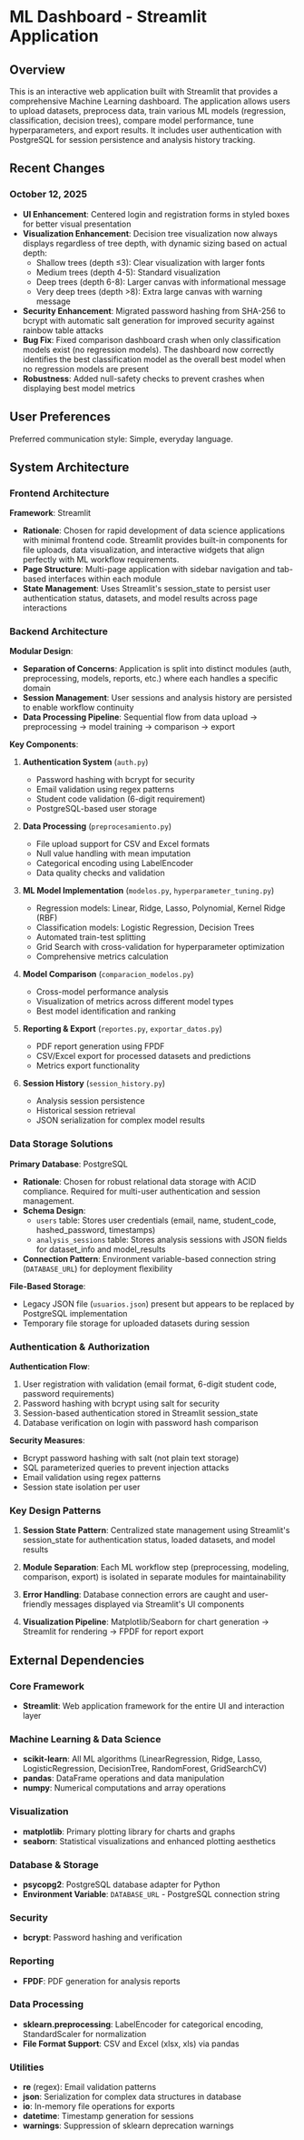 # ML Dashboard - Streamlit Application

## Overview

This is an interactive web application built with Streamlit that provides a comprehensive Machine Learning dashboard. The application allows users to upload datasets, preprocess data, train various ML models (regression, classification, decision trees), compare model performance, tune hyperparameters, and export results. It includes user authentication with PostgreSQL for session persistence and analysis history tracking.

## Recent Changes

### October 12, 2025
- **UI Enhancement**: Centered login and registration forms in styled boxes for better visual presentation
- **Visualization Enhancement**: Decision tree visualization now always displays regardless of tree depth, with dynamic sizing based on actual depth:
  - Shallow trees (depth ≤3): Clear visualization with larger fonts
  - Medium trees (depth 4-5): Standard visualization
  - Deep trees (depth 6-8): Larger canvas with informational message
  - Very deep trees (depth >8): Extra large canvas with warning message
- **Security Enhancement**: Migrated password hashing from SHA-256 to bcrypt with automatic salt generation for improved security against rainbow table attacks
- **Bug Fix**: Fixed comparison dashboard crash when only classification models exist (no regression models). The dashboard now correctly identifies the best classification model as the overall best model when no regression models are present
- **Robustness**: Added null-safety checks to prevent crashes when displaying best model metrics

## User Preferences

Preferred communication style: Simple, everyday language.

## System Architecture

### Frontend Architecture

**Framework**: Streamlit  
- **Rationale**: Chosen for rapid development of data science applications with minimal frontend code. Streamlit provides built-in components for file uploads, data visualization, and interactive widgets that align perfectly with ML workflow requirements.
- **Page Structure**: Multi-page application with sidebar navigation and tab-based interfaces within each module
- **State Management**: Uses Streamlit's session_state to persist user authentication status, datasets, and model results across page interactions

### Backend Architecture

**Modular Design**:
- **Separation of Concerns**: Application is split into distinct modules (auth, preprocessing, models, reports, etc.) where each handles a specific domain
- **Session Management**: User sessions and analysis history are persisted to enable workflow continuity
- **Data Processing Pipeline**: Sequential flow from data upload → preprocessing → model training → comparison → export

**Key Components**:

1. **Authentication System** (`auth.py`)
   - Password hashing with bcrypt for security
   - Email validation using regex patterns
   - Student code validation (6-digit requirement)
   - PostgreSQL-based user storage

2. **Data Processing** (`preprocesamiento.py`)
   - File upload support for CSV and Excel formats
   - Null value handling with mean imputation
   - Categorical encoding using LabelEncoder
   - Data quality checks and validation

3. **ML Model Implementation** (`modelos.py`, `hyperparameter_tuning.py`)
   - Regression models: Linear, Ridge, Lasso, Polynomial, Kernel Ridge (RBF)
   - Classification models: Logistic Regression, Decision Trees
   - Automated train-test splitting
   - Grid Search with cross-validation for hyperparameter optimization
   - Comprehensive metrics calculation

4. **Model Comparison** (`comparacion_modelos.py`)
   - Cross-model performance analysis
   - Visualization of metrics across different model types
   - Best model identification and ranking

5. **Reporting & Export** (`reportes.py`, `exportar_datos.py`)
   - PDF report generation using FPDF
   - CSV/Excel export for processed datasets and predictions
   - Metrics export functionality

6. **Session History** (`session_history.py`)
   - Analysis session persistence
   - Historical session retrieval
   - JSON serialization for complex model results

### Data Storage Solutions

**Primary Database**: PostgreSQL
- **Rationale**: Chosen for robust relational data storage with ACID compliance. Required for multi-user authentication and session management.
- **Schema Design**:
  - `users` table: Stores user credentials (email, name, student_code, hashed_password, timestamps)
  - `analysis_sessions` table: Stores analysis sessions with JSON fields for dataset_info and model_results
- **Connection Pattern**: Environment variable-based connection string (`DATABASE_URL`) for deployment flexibility

**File-Based Storage**: 
- Legacy JSON file (`usuarios.json`) present but appears to be replaced by PostgreSQL implementation
- Temporary file storage for uploaded datasets during session

### Authentication & Authorization

**Authentication Flow**:
1. User registration with validation (email format, 6-digit student code, password requirements)
2. Password hashing with bcrypt using salt for security
3. Session-based authentication stored in Streamlit session_state
4. Database verification on login with password hash comparison

**Security Measures**:
- Bcrypt password hashing with salt (not plain text storage)
- SQL parameterized queries to prevent injection attacks
- Email validation using regex patterns
- Session state isolation per user

### Key Design Patterns

1. **Session State Pattern**: Centralized state management using Streamlit's session_state for authentication status, loaded datasets, and model results

2. **Module Separation**: Each ML workflow step (preprocessing, modeling, comparison, export) is isolated in separate modules for maintainability

3. **Error Handling**: Database connection errors are caught and user-friendly messages displayed via Streamlit's UI components

4. **Visualization Pipeline**: Matplotlib/Seaborn for chart generation → Streamlit for rendering → FPDF for report export

## External Dependencies

### Core Framework
- **Streamlit**: Web application framework for the entire UI and interaction layer

### Machine Learning & Data Science
- **scikit-learn**: All ML algorithms (LinearRegression, Ridge, Lasso, LogisticRegression, DecisionTree, RandomForest, GridSearchCV)
- **pandas**: DataFrame operations and data manipulation
- **numpy**: Numerical computations and array operations

### Visualization
- **matplotlib**: Primary plotting library for charts and graphs
- **seaborn**: Statistical visualizations and enhanced plotting aesthetics

### Database & Storage
- **psycopg2**: PostgreSQL database adapter for Python
- **Environment Variable**: `DATABASE_URL` - PostgreSQL connection string

### Security
- **bcrypt**: Password hashing and verification

### Reporting
- **FPDF**: PDF generation for analysis reports

### Data Processing
- **sklearn.preprocessing**: LabelEncoder for categorical encoding, StandardScaler for normalization
- **File Format Support**: CSV and Excel (xlsx, xls) via pandas

### Utilities
- **re** (regex): Email validation patterns
- **json**: Serialization for complex data structures in database
- **io**: In-memory file operations for exports
- **datetime**: Timestamp generation for sessions
- **warnings**: Suppression of sklearn deprecation warnings

